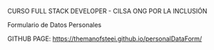 CURSO FULL STACK DEVELOPER - CILSA ONG POR LA INCLUSIÓN

Formulario de Datos Personales

GITHUB PAGE: https://themanofsteei.github.io/personalDataForm/
